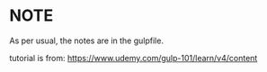 # NOTE

As per usual, the notes are in the gulpfile.

tutorial is from: https://www.udemy.com/gulp-101/learn/v4/content
